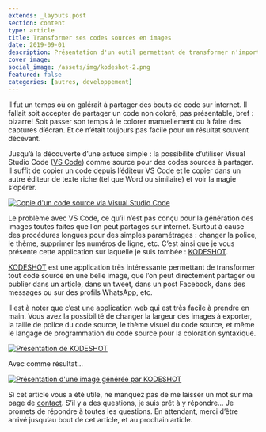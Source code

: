 ```yaml
---
extends: _layouts.post
section: content
type: article
title: Transformer ses codes sources en images
date: 2019-09-01
description: Présentation d'un outil permettant de transformer n'importe quel code source en images que l'on peut partager sur internet facilement
cover_image:
social_image: /assets/img/kodeshot-2.png
featured: false
categories: [autres, developpement]
---
```


Il fut un temps où on galérait à partager des bouts de code sur internet. Il fallait soit accepter de partager un code non coloré, pas présentable, bref : bizarre! Soit passer son temps à le colorer manuellement ou à faire des captures d’écran. Et ce n’était toujours pas facile pour un résultat souvent décevant.

Jusqu’à la découverte d’une astuce simple : la possibilité d’utiliser Visual Studio Code ([VS Code](https://code.visualstudio.com/)) comme source pour des codes sources à partager. Il suffit de copier un code depuis l’éditeur VS Code et le copier dans un autre éditeur de texte riche (tel que Word ou similaire) et voir la magie s’opérer.

[![Copie d'un code source via Visual Studio Code](/assets/img/vscode-word-1.png)](/assets/img/vscode-word-1.png)

Le problème avec VS Code, ce qu’il n’est pas conçu pour la génération des images toutes faites que l’on peut partages sur internet. Surtout à cause des procédures longues pour des simples paramétrages : changer la police, le thème, supprimer les numéros de ligne, etc. C’est ainsi que je vous présente cette application sur laquelle je suis tombée : [KODESHOT](https://www.kodeshot.net/).

[KODESHOT](https://www.kodeshot.net/) est une application très intéressante permettant de transformer tout code source en une belle image, que l’on peut directement partager ou publier dans un article, dans un tweet, dans un post Facebook, dans des messages ou sur des profils WhatsApp, etc.

<div>
	<ins class="adsbygoogle"
	    style="display:block"
	    data-ad-client="ca-pub-9554638137229612"
	    data-ad-slot="9573950571"
	    data-ad-format="auto"
	    data-full-width-responsive="true"></ins>
	<script>
	    (adsbygoogle = window.adsbygoogle || []).push({});
	</script>
</div>

Il est à noter que c’est une application web qui est très facile à prendre en main. Vous avez la possibilité de changer la largeur des images à exporter, la taille de police du code source, le thème visuel du code source, et même le langage de programmation du code source pour la coloration syntaxique.

[![Présentation de KODESHOT](/assets/img/kodeshot-1.png)](/assets/img/kodeshot-1.png)

Avec comme résultat...

[![Présentation d'une image générée par KODESHOT](/assets/img/kodeshot-2.png)](/assets/img/kodeshot-2.png)

Si cet article vous a été utile, ne manquez pas de me laisser un mot sur ma page de [contact](/contact). S’il y a des questions, je suis prêt à y répondre… Je promets de répondre à toutes les questions. En attendant, merci d’être arrivé jusqu’au bout de cet article, et au prochain article.
